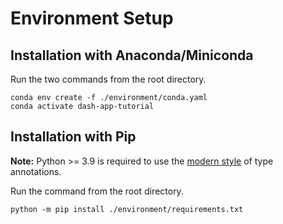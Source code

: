 # Environment Setup

## Installation with Anaconda/Miniconda

Run the two commands from the root directory.

```shell
conda env create -f ./environment/conda.yaml
conda activate dash-app-tutorial
```

## Installation with Pip

**Note:** Python >= 3.9 is required to use the [modern style](https://peps.python.org/pep-0585/) of type annotations.


Run the command from the root directory.

```shell
python -m pip install ./environment/requirements.txt
```